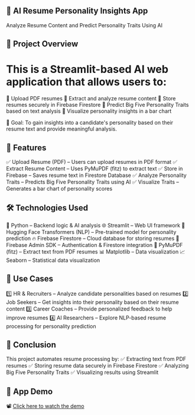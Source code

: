 ## 📄 AI Resume Personality Insights App


Analyze Resume Content and Predict Personality Traits Using AI


## 🌟 Project Overview

# This is a Streamlit-based AI web application that allows users to:
🔹 Upload PDF resumes
🔹 Extract and analyze resume content
🔹 Store resumes securely in Firebase Firestore
🔹 Predict Big Five Personality Traits based on text analysis
🔹 Visualize personality insights in a bar chart

🎯 Goal: To gain insights into a candidate's personality based on their resume text and provide meaningful analysis.


## 🚀 Features

✅ Upload Resume (PDF) – Users can upload resumes in PDF format
✅ Extract Resume Content – Uses PyMuPDF (fitz) to extract text
✅ Store in Firebase – Saves resume text in Firestore Database
✅ Analyze Personality Traits – Predicts Big Five Personality Traits using AI
✅ Visualize Traits – Generates a bar chart of personality scores


## 🛠 Technologies Used

🐍 Python – Backend logic & AI analysis
🌐 Streamlit – Web UI framework
🤗 Hugging Face Transformers (NLP) – Pre-trained model for personality prediction
🔥 Firebase Firestore – Cloud database for storing resumes
🔑 Firebase Admin SDK – Authentication & Firestore integration
📄 PyMuPDF (fitz) – Extract text from PDF resumes
📊 Matplotlib – Data visualization
📈 Seaborn – Statistical data visualization


## 📌 Use Cases

1️⃣ HR & Recruiters – Analyze candidate personalities based on resumes
2️⃣ Job Seekers – Get insights into their personality based on their resume content
3️⃣ Career Coaches – Provide personalized feedback to help improve resumes
4️⃣ AI Researchers – Explore NLP-based resume processing for personality prediction


## 📢 Conclusion

This project automates resume processing by:
✅ Extracting text from PDF resumes
✅ Storing resume data securely in Firebase Firestore
✅ Analyzing Big Five Personality Traits
✅ Visualizing results using Streamlit

## 🎥 App Demo 

📽️ [Click here to watch the demo](https://github.com/user-attachments/assets/66df331b-fa7b-455a-80e7-5616a380f128)




